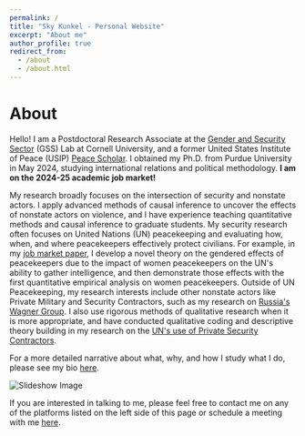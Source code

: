 ```yaml
---
permalink: /
title: "Sky Kunkel - Personal Website"
excerpt: "About me"
author_profile: true
redirect_from:
  - /about
  - /about.html
---
```

About
======

Hello! I am a Postdoctoral Research Associate at the [Gender and Security Sector](https://www.sabrinamkarim.com/gsslab) (GSS) Lab at Cornell University, and a former United States Institute of Peace (USIP) [Peace Scholar](https://www.usip.org/grants-fellowships/jennings-randolph-peace-scholarship-dissertation-program/former-peace-scholars). I obtained my Ph.D. from Purdue University in May 2024, studying international relations and political methodology. **I am on the 2024-25 academic job market!**

My research broadly focuses on the intersection of security and nonstate actors. I apply advanced methods of causal inference to uncover the effects of nonstate actors on violence, and I have experience teaching quantitative methods and causal inference to graduate students. My security research often focuses on United Nations (UN) peacekeeping and evaluating how, when, and where peacekeepers effectively protect civilians. For example, in my [job market paper](https://www.skytheacademic.com/files/who_keeps_the_peace.pdf), I develop a novel theory on the gendered effects of peacekeepers due to the impact of women peacekeepers on the UN's ability to gather intelligence, and then demonstrate those effects with the first quantitative empirical analysis on women peacekeepers. Outside of UN Peacekeeping, my research interests include other nonstate actors like Private Military and Security Contractors, such as my research on [Russia's Wagner Group](https://www.skytheacademic.com/files/violence_as_a_condition.pdf). I also use rigorous methods of qualitative research when it is more appropriate, and have conducted qualitative coding and descriptive theory building in my research on the [UN's use of Private Security Contractors](www.skytheacademic.com/files/double_delegation.pdf).

For a more detailed narrative about what, why, and how I study what I do, please see my bio [here](https://www.skytheacademic.com/bio).

<img id="slideshow-image" src="" alt="Slideshow Image">
<script src="../assets/js/slideshow.js"></script>
<script>
  startSlideshow(); // Start the slideshow
</script>

If you are interested in talking to me, please feel free to contact me on any of the platforms listed on the left side of this page or schedule a meeting with me [here](https://koalendar.com/e/meet-with-sky/).

<!--
Site-wide configuration
------
The main configuration file for the site is in the base directory in [_config.yml](https://github.com/academicpages/academicpages.github.io/blob/master/_config.yml), which defines the content in the sidebars and other site-wide features. You will need to replace the default variables with ones about yourself and your site's github repository. The configuration file for the top menu is in [_data/navigation.yml](https://github.com/academicpages/academicpages.github.io/blob/master/_data/navigation.yml). For example, if you don't have a portfolio or blog posts, you can remove those items from that navigation.yml file to remove them from the header.

Create content & metadata
------
For site content, there is one markdown file for each type of content, which are stored in directories like _publications, _talks, _posts, _teaching, or _pages. For example, each talk is a markdown file in the [_talks directory](https://github.com/academicpages/academicpages.github.io/tree/master/_talks). At the top of each markdown file is structured data in YAML about the talk, which the theme will parse to do lots of cool stuff. The same structured data about a talk is used to generate the list of talks on the [Talks page](https://academicpages.github.io/talks), each [individual page](https://academicpages.github.io/talks/2012-03-01-talk-1) for specific talks, the talks section for the [CV page](https://academicpages.github.io/cv), and the [map of places you've given a talk](https://academicpages.github.io/talkmap.html) (if you run this [python file](https://github.com/academicpages/academicpages.github.io/blob/master/talkmap.py) or [Jupyter notebook](https://github.com/academicpages/academicpages.github.io/blob/master/talkmap.ipynb), which creates the HTML for the map based on the contents of the _talks directory).

**Markdown generator**

I have also created [a set of Jupyter notebooks](https://github.com/academicpages/academicpages.github.io/tree/master/markdown_generator
) that converts a CSV containing structured data about talks or presentations into individual markdown files that will be properly formatted for the academicpages template. The sample CSVs in that directory are the ones I used to create my own personal website at stuartgeiger.com. My usual workflow is that I keep a spreadsheet of my publications and talks, then run the code in these notebooks to generate the markdown files, then commit and push them to the GitHub repository. -->
